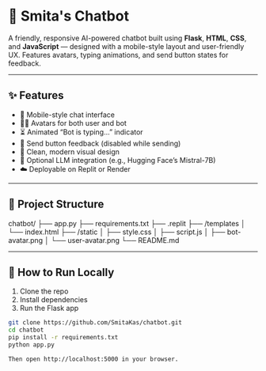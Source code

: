 # 🤖 Smita's Chatbot

A friendly, responsive AI-powered chatbot built using **Flask**, **HTML**, **CSS**, and **JavaScript** — designed with a mobile-style layout and user-friendly UX. Features avatars, typing animations, and send button states for feedback.

---

## ✨ Features

- 💬 Mobile-style chat interface
- 🧑‍💻 Avatars for both user and bot
- ⏳ Animated “Bot is typing...” indicator
- 🔘 Send button feedback (disabled while sending)
- 🌈 Clean, modern visual design
- 🧠 Optional LLM integration (e.g., Hugging Face’s Mistral-7B)
- ☁️ Deployable on Replit or Render

---

## 📂 Project Structure

chatbot/ ├── app.py ├── requirements.txt ├── .replit ├── /templates │ └── index.html ├── /static │ ├── style.css │ ├── script.js │ ├── bot-avatar.png │ └── user-avatar.png └── README.md


---

## 🚀 How to Run Locally

1. Clone the repo  
2. Install dependencies  
3. Run the Flask app

```bash
git clone https://github.com/SmitaKas/chatbot.git
cd chatbot
pip install -r requirements.txt
python app.py

Then open http://localhost:5000 in your browser.
